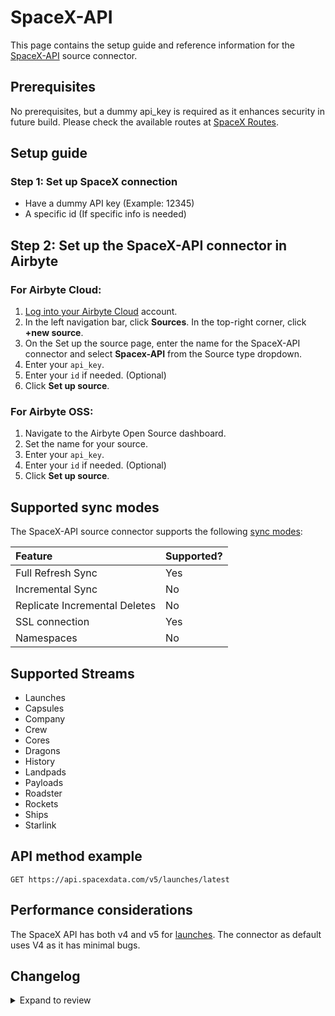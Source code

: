 # SpaceX-API

This page contains the setup guide and reference information for the [SpaceX-API](https://github.com/r-spacex/SpaceX-API) source connector.

## Prerequisites

No prerequisites, but a dummy api_key is required as it enhances security in future build. Please check the available routes at [SpaceX Routes](https://github.com/r-spacex/SpaceX-API/tree/master/routes).

## Setup guide

### Step 1: Set up SpaceX connection

- Have a dummy API key (Example: 12345)
- A specific id (If specific info is needed)

## Step 2: Set up the SpaceX-API connector in Airbyte

### For Airbyte Cloud:

1. [Log into your Airbyte Cloud](https://cloud.airbyte.com/workspaces) account.
2. In the left navigation bar, click **Sources**. In the top-right corner, click **+new source**.
3. On the Set up the source page, enter the name for the SpaceX-API connector and select **Spacex-API** from the Source type dropdown.
4. Enter your `api_key`.
5. Enter your `id` if needed. (Optional)
6. Click **Set up source**.

### For Airbyte OSS:

1. Navigate to the Airbyte Open Source dashboard.
2. Set the name for your source.
3. Enter your `api_key`.
4. Enter your `id` if needed. (Optional)
5. Click **Set up source**.

## Supported sync modes

The SpaceX-API source connector supports the following [sync modes](https://docs.airbyte.com/cloud/core-concepts#connection-sync-modes):

| Feature                       | Supported? |
|:------------------------------|:-----------|
| Full Refresh Sync             | Yes        |
| Incremental Sync              | No         |
| Replicate Incremental Deletes | No         |
| SSL connection                | Yes        |
| Namespaces                    | No         |

## Supported Streams

- Launches
- Capsules
- Company
- Crew
- Cores
- Dragons
- History
- Landpads
- Payloads
- Roadster
- Rockets
- Ships
- Starlink

## API method example

`GET https://api.spacexdata.com/v5/launches/latest`

## Performance considerations

The SpaceX API has both v4 and v5 for [launches](https://github.com/r-spacex/SpaceX-API/tree/master/docs/launches). The connector as default uses V4 as it has minimal bugs.

## Changelog

<details>
  <summary>Expand to review</summary>

| Version | Date       | Pull Request                                             | Subject                                           |
|:--------|:-----------|:---------------------------------------------------------|:--------------------------------------------------|
| 0.2.16 | 2025-03-29 | [56321](https://github.com/airbytehq/airbyte/pull/56321) | Update dependencies |
| 0.2.15 | 2025-03-08 | [55619](https://github.com/airbytehq/airbyte/pull/55619) | Update dependencies |
| 0.2.14 | 2025-03-01 | [55114](https://github.com/airbytehq/airbyte/pull/55114) | Update dependencies |
| 0.2.13 | 2025-02-22 | [54522](https://github.com/airbytehq/airbyte/pull/54522) | Update dependencies |
| 0.2.12 | 2025-02-15 | [54037](https://github.com/airbytehq/airbyte/pull/54037) | Update dependencies |
| 0.2.11 | 2025-02-08 | [53552](https://github.com/airbytehq/airbyte/pull/53552) | Update dependencies |
| 0.2.10 | 2025-02-01 | [53062](https://github.com/airbytehq/airbyte/pull/53062) | Update dependencies |
| 0.2.9 | 2025-01-25 | [52399](https://github.com/airbytehq/airbyte/pull/52399) | Update dependencies |
| 0.2.8 | 2025-01-18 | [51946](https://github.com/airbytehq/airbyte/pull/51946) | Update dependencies |
| 0.2.7 | 2025-01-11 | [51423](https://github.com/airbytehq/airbyte/pull/51423) | Update dependencies |
| 0.2.6 | 2024-12-28 | [50819](https://github.com/airbytehq/airbyte/pull/50819) | Update dependencies |
| 0.2.5 | 2024-12-21 | [50354](https://github.com/airbytehq/airbyte/pull/50354) | Update dependencies |
| 0.2.4 | 2024-12-14 | [49752](https://github.com/airbytehq/airbyte/pull/49752) | Update dependencies |
| 0.2.3 | 2024-12-12 | [48197](https://github.com/airbytehq/airbyte/pull/48197) | Update dependencies |
| 0.2.2 | 2024-10-28 | [47561](https://github.com/airbytehq/airbyte/pull/47561) | Update dependencies |
| 0.2.1 | 2024-08-16 | [44196](https://github.com/airbytehq/airbyte/pull/44196) | Bump source-declarative-manifest version |
| 0.2.0 | 2024-08-09 | [43431](https://github.com/airbytehq/airbyte/pull/43431) | Refactor connector to manifest-only format |
| 0.1.13 | 2024-08-03 | [43176](https://github.com/airbytehq/airbyte/pull/43176) | Update dependencies |
| 0.1.12 | 2024-07-27 | [42792](https://github.com/airbytehq/airbyte/pull/42792) | Update dependencies |
| 0.1.11 | 2024-07-20 | [42261](https://github.com/airbytehq/airbyte/pull/42261) | Update dependencies |
| 0.1.10 | 2024-07-13 | [41909](https://github.com/airbytehq/airbyte/pull/41909) | Update dependencies |
| 0.1.9 | 2024-07-10 | [41569](https://github.com/airbytehq/airbyte/pull/41569) | Update dependencies |
| 0.1.8 | 2024-07-09 | [41089](https://github.com/airbytehq/airbyte/pull/41089) | Update dependencies |
| 0.1.7 | 2024-07-06 | [40771](https://github.com/airbytehq/airbyte/pull/40771) | Update dependencies |
| 0.1.6 | 2024-06-25 | [40463](https://github.com/airbytehq/airbyte/pull/40463) | Update dependencies |
| 0.1.5 | 2024-06-22 | [40165](https://github.com/airbytehq/airbyte/pull/40165) | Update dependencies |
| 0.1.4 | 2024-06-04 | [38976](https://github.com/airbytehq/airbyte/pull/38976) | [autopull] Upgrade base image to v1.2.1 |
| 0.1.3 | 2024-05-30 | [38504](https://github.com/airbytehq/airbyte/pull/38504) | [autopull] base image + poetry + up_to_date |
| 0.1.2 | 2024-05-28 | [38603](https://github.com/airbytehq/airbyte/pull/38603) | Make connector compatible with builder |
| 0.1.1 | 2023-11-08 | [32202](https://github.com/airbytehq/airbyte/pull/32202) | Adjust schemas to cover all fields in the records |
| 0.1.0   | 2022-10-22 | [Init](https://github.com/airbytehq/airbyte/pull/18311)  | Initial commit                                    |

</details>

